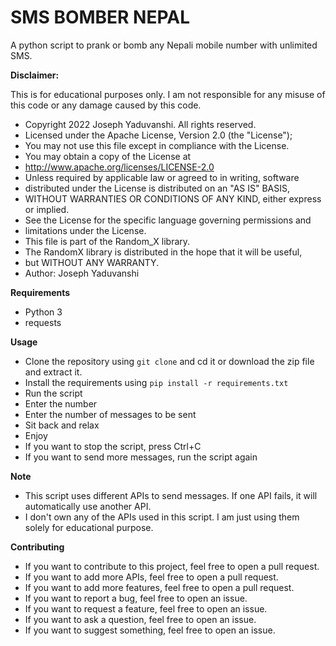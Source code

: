 # SMS BOMBER NEPAL

A python script to prank or bomb any Nepali mobile number with unlimited SMS.

**Disclaimer:**

This is for educational purposes only. I am not responsible for any misuse of this code or any damage caused by this
code.

* Copyright 2022 Joseph Yaduvanshi. All rights reserved.
* Licensed under the Apache License, Version 2.0 (the "License");
* You may not use this file except in compliance with the License.
* You may obtain a copy of the License at
* http://www.apache.org/licenses/LICENSE-2.0
* Unless required by applicable law or agreed to in writing, software
* distributed under the License is distributed on an "AS IS" BASIS,
* WITHOUT WARRANTIES OR CONDITIONS OF ANY KIND, either express or implied.
* See the License for the specific language governing permissions and
* limitations under the License.
* This file is part of the Random_X library.
* The RandomX library is distributed in the hope that it will be useful,
* but WITHOUT ANY WARRANTY.
* Author: Joseph Yaduvanshi

**Requirements**

- Python 3
- requests

**Usage**

- Clone the repository using `git clone` and cd it or download the zip file and extract it.
- Install the requirements using `pip install -r requirements.txt`
- Run the script
- Enter the number
- Enter the number of messages to be sent
- Sit back and relax
- Enjoy
- If you want to stop the script, press Ctrl+C
- If you want to send more messages, run the script again

**Note**

- This script uses different APIs to send messages. If one API fails, it will automatically use another API.
- I don't own any of the APIs used in this script. I am just using them solely for educational purpose.

**Contributing**

- If you want to contribute to this project, feel free to open a pull request.
- If you want to add more APIs, feel free to open a pull request.
- If you want to add more features, feel free to open a pull request.
- If you want to report a bug, feel free to open an issue.
- If you want to request a feature, feel free to open an issue.
- If you want to ask a question, feel free to open an issue.
- If you want to suggest something, feel free to open an issue.

